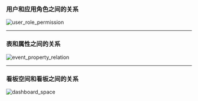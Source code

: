 ### 用户和应用角色之间的关系
![user_role_permission](https://github.com/night1008/night1008.github.io/assets/3940006/214e5136-2ac8-453f-8ddb-e4cd865e4027)

---

### 表和属性之间的关系
![event_property_relation](https://github.com/night1008/night1008.github.io/assets/3940006/79f854ae-19b5-45dc-97a0-bf929c613627)

---

### 看板空间和看板之间的关系
![dashboard_space](https://github.com/night1008/night1008.github.io/assets/3940006/da0eb41b-e945-4ead-92f7-f41256b688c5)

